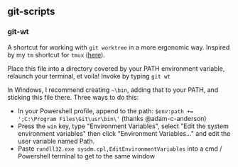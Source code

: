 ## git-scripts

### git-wt

A shortcut for working with `git worktree` in a more ergonomic way. Inspired by
my `tm` shortcut for `tmux` ([here](https://github.com/adam000/dotfiles/blob/master/tmux/autocomplete)).

Place this file into a directory covered by your PATH environment variable, relaunch your terminal, et voila! Invoke by typing `git wt`

In Windows, I recommend creating `~\bin`, adding that to your PATH, and sticking this file there. Three ways to do this:

* In your Powershell profile, append to the path: `$env:path += ';C:\Program Files\Git\usr\bin\'` (thanks @adam-c-anderson)
* Press the `win` key, type "Environment Variables", select "Edit the system environment variables" then click "Environment Variables..." and edit the user variable named Path.
* Paste `rundll32.exe sysdm.cpl,EditEnvironmentVariables` into a cmd / Powershell terminal to get to the same window
